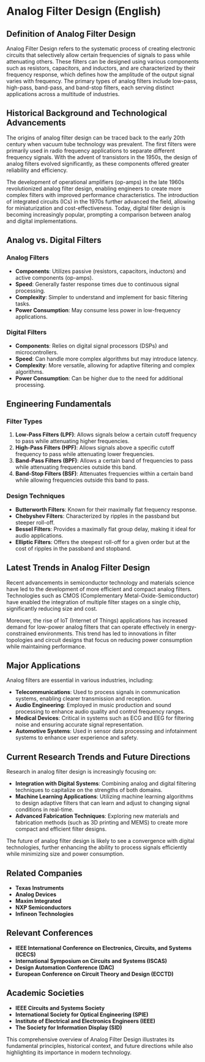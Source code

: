# Analog Filter Design (English)

## Definition of Analog Filter Design

Analog Filter Design refers to the systematic process of creating electronic circuits that selectively allow certain frequencies of signals to pass while attenuating others. These filters can be designed using various components such as resistors, capacitors, and inductors, and are characterized by their frequency response, which defines how the amplitude of the output signal varies with frequency. The primary types of analog filters include low-pass, high-pass, band-pass, and band-stop filters, each serving distinct applications across a multitude of industries.

## Historical Background and Technological Advancements

The origins of analog filter design can be traced back to the early 20th century when vacuum tube technology was prevalent. The first filters were primarily used in radio frequency applications to separate different frequency signals. With the advent of transistors in the 1950s, the design of analog filters evolved significantly, as these components offered greater reliability and efficiency.

The development of operational amplifiers (op-amps) in the late 1960s revolutionized analog filter design, enabling engineers to create more complex filters with improved performance characteristics. The introduction of integrated circuits (ICs) in the 1970s further advanced the field, allowing for miniaturization and cost-effectiveness. Today, digital filter design is becoming increasingly popular, prompting a comparison between analog and digital implementations.

## Analog vs. Digital Filters

### Analog Filters

- **Components**: Utilizes passive (resistors, capacitors, inductors) and active components (op-amps).
- **Speed**: Generally faster response times due to continuous signal processing.
- **Complexity**: Simpler to understand and implement for basic filtering tasks.
- **Power Consumption**: May consume less power in low-frequency applications.

### Digital Filters

- **Components**: Relies on digital signal processors (DSPs) and microcontrollers.
- **Speed**: Can handle more complex algorithms but may introduce latency.
- **Complexity**: More versatile, allowing for adaptive filtering and complex algorithms.
- **Power Consumption**: Can be higher due to the need for additional processing.

## Engineering Fundamentals

### Filter Types

1. **Low-Pass Filters (LPF)**: Allows signals below a certain cutoff frequency to pass while attenuating higher frequencies.
2. **High-Pass Filters (HPF)**: Allows signals above a specific cutoff frequency to pass while attenuating lower frequencies.
3. **Band-Pass Filters (BPF)**: Allows a certain band of frequencies to pass while attenuating frequencies outside this band.
4. **Band-Stop Filters (BSF)**: Attenuates frequencies within a certain band while allowing frequencies outside this band to pass.

### Design Techniques

- **Butterworth Filters**: Known for their maximally flat frequency response.
- **Chebyshev Filters**: Characterized by ripples in the passband but steeper roll-off.
- **Bessel Filters**: Provides a maximally flat group delay, making it ideal for audio applications.
- **Elliptic Filters**: Offers the steepest roll-off for a given order but at the cost of ripples in the passband and stopband.

## Latest Trends in Analog Filter Design

Recent advancements in semiconductor technology and materials science have led to the development of more efficient and compact analog filters. Technologies such as CMOS (Complementary Metal-Oxide-Semiconductor) have enabled the integration of multiple filter stages on a single chip, significantly reducing size and cost.

Moreover, the rise of IoT (Internet of Things) applications has increased demand for low-power analog filters that can operate effectively in energy-constrained environments. This trend has led to innovations in filter topologies and circuit designs that focus on reducing power consumption while maintaining performance.

## Major Applications

Analog filters are essential in various industries, including:

- **Telecommunications**: Used to process signals in communication systems, enabling clearer transmission and reception.
- **Audio Engineering**: Employed in music production and sound processing to enhance audio quality and control frequency ranges.
- **Medical Devices**: Critical in systems such as ECG and EEG for filtering noise and ensuring accurate signal representation.
- **Automotive Systems**: Used in sensor data processing and infotainment systems to enhance user experience and safety.

## Current Research Trends and Future Directions

Research in analog filter design is increasingly focusing on:

- **Integration with Digital Systems**: Combining analog and digital filtering techniques to capitalize on the strengths of both domains.
- **Machine Learning Applications**: Utilizing machine learning algorithms to design adaptive filters that can learn and adjust to changing signal conditions in real-time.
- **Advanced Fabrication Techniques**: Exploring new materials and fabrication methods (such as 3D printing and MEMS) to create more compact and efficient filter designs.

The future of analog filter design is likely to see a convergence with digital technologies, further enhancing the ability to process signals efficiently while minimizing size and power consumption.

## Related Companies

- **Texas Instruments**
- **Analog Devices**
- **Maxim Integrated**
- **NXP Semiconductors**
- **Infineon Technologies**

## Relevant Conferences

- **IEEE International Conference on Electronics, Circuits, and Systems (ICECS)**
- **International Symposium on Circuits and Systems (ISCAS)**
- **Design Automation Conference (DAC)**
- **European Conference on Circuit Theory and Design (ECCTD)**

## Academic Societies

- **IEEE Circuits and Systems Society**
- **International Society for Optical Engineering (SPIE)**
- **Institute of Electrical and Electronics Engineers (IEEE)**
- **The Society for Information Display (SID)**

This comprehensive overview of Analog Filter Design illustrates its fundamental principles, historical context, and future directions while also highlighting its importance in modern technology.